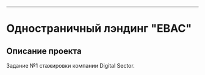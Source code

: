 ___
# Одностраничный лэндинг "EBAC"

## Описание проекта
Задание №1 стажировки компании Digital Sector.